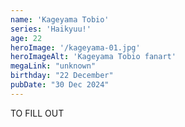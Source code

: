 ```yaml
---
name: 'Kageyama Tobio'
series: 'Haikyuu!'
age: 22
heroImage: '/kageyama-01.jpg'
heroImageAlt: 'Kageyama Tobio fanart'
megaLink: "unknown"
birthday: "22 December"
pubDate: "30 Dec 2024"
---
```

TO FILL OUT